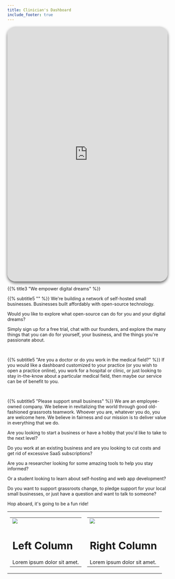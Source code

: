 ```yaml
---
title: Clinician's Dashboard
include_footer: true
---
```




<iframe src="https://clinician.workdojos.com" style="width: 100%;height: 800px;box-shadow: 0 5px 10px rgba(0,0,0,.6);border-radius: 25px;overflow: hidden;border: none;" align="middle"></iframe>
<br>

{{% title3 "We empower digital dreams" %}}

{{% subtitle5 "" %}}
We're building a network of self-hosted small businesses.  Businesses built affordably with open-source technology.  

Would you like to explore what open-source can do for you and your digital dreams?  

Simply sign up for a free trial, chat with our founders, and explore the many things that you can do for yourself, your business, and the things you're passionate about.    

<br>

{{% subtitle5 "Are you a doctor or do you work in the medical field?" %}}
If you would like a dashboard customized to your practice (or you wish to open a practice online), you work for a hospital or clinic, or just looking to stay in-the-know about a particular medical field, then maybe our service can be of benefit to you.

<br>

{{% subtitle5 "Please support small business" %}}
We are an employee-owned company.  We believe in revitalizing the world through good old-fashioned grassroots teamwork.  Whoever you are, whatever you do, you are welcome here.  We believe in fairness and our mission is to deliver value in everything that we do.  

Are you looking to start a business or have a hobby that you'd like to take to the next level?  

Do you work at an existing business and are you looking to cut costs and get rid of excessive SaaS subscriptions?  

Are you a researcher looking for some amazing tools to help you stay informed?  

Or a student looking to learn about self-hosting and web app development?

Do you want to support grassroots change, to pledge support for your local small businesses, or just have a question and want to talk to someone? 

Hop aboard, it's going to be a fun ride!

<table border="0" cellpadding="0" cellspacing="0" width="600" id="templateColumns">
    <tr>
        <td align="center" valign="top" width="50%" class="templateColumnContainer">
            <table border="0" cellpadding="10" cellspacing="0" width="100%">
                <tr>
                    <td class="leftColumnContent">
                        <img src="https://workmates.live/wp-content/uploads/2022/09/rockstar2-scaled.jpg" class="columnImage" />
                    </td>
                </tr>
                <tr>
                    <td valign="top" class="leftColumnContent">
                        <h1>Left Column</h1>
                        Lorem ipsum dolor sit amet.
                    </td>
                </tr>
            </table>
        </td>
        <td align="center" valign="top" width="50%" class="templateColumnContainer">
            <table border="0" cellpadding="10" cellspacing="0" width="100%">
                <tr>
                    <td class="rightColumnContent">
                        <img src="https://workmates.live/wp-content/uploads/2022/10/woody-2.jpg" class="columnImage" />
                    </td>
                </tr>
                <tr>
                    <td valign="top" class="rightColumnContent">
                        <h1>Right Column</h1>
                        Lorem ipsum dolor sit amet.
                    </td>
                </tr>
            </table>
        </td>
    </tr>
</table>



